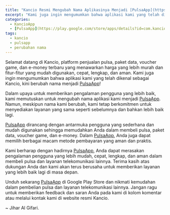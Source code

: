 ```yaml
---
title: "Kancio Resmi Mengubah Nama Aplikasinya Menjadi [PulsaApp](https://play.google.com/store/apps/details?id=com.kancio.indonesia)"
excerpt: "Kami juga ingin mengumumkan bahwa aplikasi kami yang telah dikenal sebagai Kancio, kini berubah nama menjadi [PulsaApp](https://play.google.com/store/apps/details?id=com.kancio.indonesia)!"
categories:
  - KancioApp
  - [PulsaApp](https://play.google.com/store/apps/details?id=com.kancio.indonesia)
tags:
  - kancio
  - pulsapp
  - perubahan nama
---
```


Selamat datang di Kancio, platform penjualan pulsa, paket data, voucher game, dan e-money terbaru yang menawarkan harga yang lebih murah dan fitur-fitur yang mudah digunakan, cepat, lengkap, dan aman. Kami juga ingin mengumumkan bahwa aplikasi kami yang telah dikenal sebagai Kancio, kini berubah nama menjadi [PulsaApp](https://play.google.com/store/apps/details?id=com.kancio.indonesia)!

Dalam upaya untuk memberikan pengalaman pengguna yang lebih baik, kami memutuskan untuk mengubah nama aplikasi kami menjadi [PulsaApp](https://play.google.com/store/apps/details?id=com.kancio.indonesia). Namun, meskipun nama kami berubah, kami tetap berkomitmen untuk menyediakan layanan yang sama seperti sebelumnya dan bahkan lebih baik lagi.

[PulsaApp](https://play.google.com/store/apps/details?id=com.kancio.indonesia) dirancang dengan antarmuka pengguna yang sederhana dan mudah digunakan sehingga memudahkan Anda dalam membeli pulsa, paket data, voucher game, dan e-money. Dalam [PulsaApp](https://play.google.com/store/apps/details?id=com.kancio.indonesia), Anda juga dapat memilih berbagai macam metode pembayaran yang aman dan praktis.

Kami berharap dengan hadirnya [PulsaApp](https://play.google.com/store/apps/details?id=com.kancio.indonesia), Anda dapat merasakan pengalaman pengguna yang lebih mudah, cepat, lengkap, dan aman dalam membeli pulsa dan layanan telekomunikasi lainnya. Terima kasih atas dukungan Anda dan kami akan terus berusaha untuk memberikan layanan yang lebih baik lagi di masa depan.

Unduh sekarang [PulsaApp](https://play.google.com/store/apps/details?id=com.kancio.indonesia) di Google Play Store dan nikmati kemudahan dalam pembelian pulsa dan layanan telekomunikasi lainnya. Jangan ragu untuk memberikan feedback dan saran Anda pada kami di kolom komentar atau melalui kontak kami di website resmi Kancio.

~ Jihar Al Gifari.
